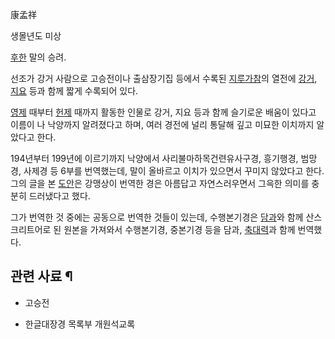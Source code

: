 康孟祥  

생몰년도 미상  

[후한](%ED%9B%84%ED%95%9C.md) 말의 승려.

선조가 강거 사람으로 고승전이나 출삼장기집 등에서 수록된
[지루가참](%EC%A7%80%EB%A3%A8%EA%B0%80%EC%B0%B8.md)의 열전에
[강거](%EA%B0%95%EA%B1%B0.md), [지요](%EC%A7%80%EC%9A%94.md) 등과 함께 짧게 수록되어
있다.

[영제](%EC%98%81%EC%A0%9C.md) 때부터 [헌제](%ED%97%8C%EC%A0%9C.md) 때까지 활동한 인물로
강거, 지요 등과 함께 슬기로운 배움이 있다고 이름이 나 낙양까지 알려졌다고 하며, 여러 경전에 널리 통달해 깊고 미묘한 이치까지 알았다고
한다.

194년부터 199년에 이르기까지 낙양에서 사리불마하목건련유사구경, 흥기행경, 범망경, 사제경 등 6부를 번역했는데, 말이 올바르고 이치가
있으면서 꾸미지 않았다고 한다. 그의 글을 본 [도안](%EB%8F%84%EC%95%88.md)은 강맹상이 번역한 경은 아름답고
자연스러우면서 그윽한 의미를 충분히 드러냈다고 했다.

그가 번역한 것 중에는 공동으로 번역한 것들이 있는데, 수행본기경은 [담과](%EB%8B%B4%EA%B3%BC.md)와 함께
산스크리트어로 된 원본을 가져와서 수행본기경, 중본기경 등을 담과,
[축대력](%EC%B6%95%EB%8C%80%EB%A0%A5.md)과 함께 번역했다.

## 관련 사료 ¶

  * 고승전  

  * 한글대장경 목록부 개원석교록  

